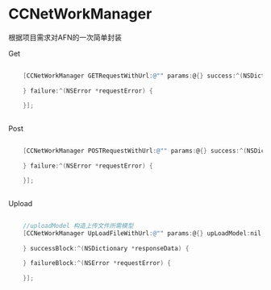 # CCNetWorkManager
根据项目需求对AFN的一次简单封装

Get 
```objective-c  
  
    [CCNetWorkManager GETRequestWithUrl:@"" params:@{} success:^(NSDictionary *responseData) {
        
    } failure:^(NSError *requestError) {
        
    }];
  
```

Post
```objective-c  
  
    [CCNetWorkManager POSTRequestWithUrl:@"" params:@{} success:^(NSDictionary *responseData) {
        
    } failure:^(NSError *requestError) {
        
    }];
  
```

Upload
```objective-c  
  
    //uploadModel 构造上传文件所需模型
    [CCNetWorkManager UpLoadFileWithUrl:@"" params:@{} upLoadModel:nil progressBlock:^(NSProgress *progress) {
        
    } successBlock:^(NSDictionary *responseData) {
        
    } failureBlock:^(NSError *requestError) {
        
    }];
  
```
